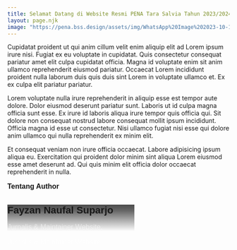 ```yaml
---
title: Selamat Datang di Website Resmi PENA Tara Salvia Tahun 2023/2024
layout: page.njk
image: "https://pena.bss.design/assets/img/WhatsApp%20Image%202023-10-18%20at%2017.38.17_e31920ff.jpg"
---
```

Cupidatat proident ut qui anim cillum velit enim aliquip elit ad Lorem ipsum irure nisi. Fugiat ex eu voluptate in cupidatat. Quis consectetur consequat pariatur amet elit culpa cupidatat officia. Magna id voluptate enim sit anim ullamco reprehenderit eiusmod pariatur. Occaecat Lorem incididunt proident nulla laborum duis quis duis sint Lorem in voluptate ullamco et. Ex ex culpa elit pariatur pariatur.

Lorem voluptate nulla irure reprehenderit in aliquip esse est tempor aute dolore. Dolor eiusmod deserunt pariatur sunt. Laboris ut id culpa magna officia sunt esse. Ex irure id laboris aliqua irure tempor quis officia qui. Sit dolore non consequat nostrud labore consequat mollit ipsum incididunt. Officia magna id esse ut consectetur. Nisi ullamco fugiat nisi esse qui dolore anim ullamco qui nulla reprehenderit ex minim elit.

Et consequat veniam non irure officia occaecat. Labore adipisicing ipsum aliqua eu. Exercitation qui proident dolor minim sint aliqua Lorem eiusmod esse amet deserunt ad. Qui quis minim elit officia dolor occaecat reprehenderit in nulla.

<div>
    <p style="font-family: 'Space Grotesk', sans-serif;color: var(--bs-white);margin-bottom: 0px;font-size: 1rem;"><strong><span style="color: var(--bs-white);">Tentang Author</span></strong></p>
        <div class="card" style="width: 18rem;height: 10rem;">
            <div class="card-img-overlay" style="background:linear-gradient(180deg, rgba(0,0,0,0.7), rgba(0,0,0,0.6) 23%, rgba(255,255,255,0)), url(&quot;/assets/img/IMG_20220930_192759.jpg&quot;) center / cover no-repeat">
                <h4 style="font-family: 'Space Grotesk', sans-serif;color: var(--bs-white);margin-bottom: 0px;font-size: 1.4rem;"><strong>Fayzan Naufal Suparjo</strong></h4>
                <p style="font-family: 'Space Grotesk', sans-serif;color: var(--bs-white);margin-bottom: 0px;font-size: 1rem;"><span style="color: rgba(255, 255, 255, 0.5);">Jurnalis &amp; Maintainer Website.</span></p>
            </div>
        <p style="font-family: 'Space Grotesk', sans-serif;color: var(--bs-white);margin-bottom: 0px;font-size: 1rem;"><span style="color: rgba(255, 255, 255, 0.5);">Jurnalis &amp; Maintainer Website.</span></p>
    </div>
</div>
